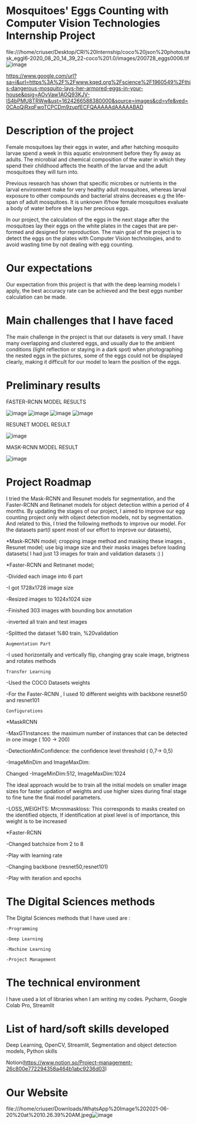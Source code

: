 # Mosquitoes' Eggs Counting with Computer Vision Technologies Internship Project
file:///home/criuser/Desktop/CRI%20Internship/coco%20json%20photos/task_eggl6-2020_08_20_14_39_22-coco%201.0/images/200728_eggs0006.tif![image](https://user-images.githubusercontent.com/72027409/122667401-12d17480-d1b3-11eb-9eb9-c442847351e0.png)

https://www.google.com/url?sa=i&url=https%3A%2F%2Fwww.kqed.org%2Fscience%2F1960549%2Fthis-dangerous-mosquito-lays-her-armored-eggs-in-your-house&psig=AOvVaw1AOQ93KJV-lS4bPMU8TRWw&ust=1624266588380000&source=images&cd=vfe&ved=0CAoQjRxqFwoTCPCDm9zupfECFQAAAAAdAAAAABAD

# Description of the project

Female mosquitoes lay their eggs in water, and after hatching mosquito larvae spend a week in this aquatic environment before they fly away as adults. The microbial and chemical composition of the water in which they spend their childhood affects the health of the larvae and the adult mosquitoes they will turn into.

Previous research has shown that specific microbes or nutrients in the larval environment make for very healthy adult mosquitoes, whereas larval exposure to other compounds and bacterial strains decreases e.g the life-span of adult mosquitoes. It is unknown if/how female mosquitoes evaluate a body of water before she lays her precious eggs.

In our project, the calculation of the eggs in the next stage after the mosquitoes lay their eggs on the white plates in the cages that are per-formed and designed for reproduction. The main goal of the project is to detect the eggs on the plates with Computer Vision technologies, and to avoid wasting time by not dealing with egg counting.

# Our expectations

Our expectation from this project is that with the deep learning models I apply, the best accuracy rate can be achieved and the best eggs number calculation can be made.

# Main challenges that I have faced

The main challenge in the project is that our datasets is very small. I have many overlapping and clustered eggs, and usually due to the ambient conditions (light reflection or staying in a dark spot) when photographing the nested eggs in the pictures, some of the eggs could not be displayed clearly, making it difficult for our model to learn the position of the eggs.

# Preliminary results

FASTER-RCNN MODEL RESULTS

![image](https://user-images.githubusercontent.com/72027409/122668172-27b00700-d1b7-11eb-8c1c-8ae75499328d.png)
![image](https://user-images.githubusercontent.com/72027409/122668173-2f6fab80-d1b7-11eb-97d4-7b55bd954d1a.png)
![image](https://user-images.githubusercontent.com/72027409/122668174-34ccf600-d1b7-11eb-9e0e-4a6c3ca74614.png)
![image](https://user-images.githubusercontent.com/72027409/122668178-38f91380-d1b7-11eb-9e39-884df669a090.png)

RESUNET MODEL RESULT

![image](https://user-images.githubusercontent.com/72027409/122668239-6776ee80-d1b7-11eb-8292-caf361d75829.png)

MASK-RCNN MODEL RESULT

![image](https://user-images.githubusercontent.com/72027409/122668249-72318380-d1b7-11eb-9342-9a3418de5d05.png)

# Project Roadmap

I tried the Mask-RCNN and Resunet models for segmentation, and the Faster-RCNN and Retinanet models for object detection within a period of 4 months. By updating the stages of our project, I aimed to improve our egg counting project only with object detection models, not by segmentation. And related to this, I tried the following methods to improve our model. For the datasets part(I spent most of our effort to improve our datasets),

*Mask-RCNN model; cropping image method and masking these images , Resunet model; use big image size and their masks images before loading datasets( I had just 13 images for train and validation datasets :) )

*Faster-RCNN and Retinanet model;

-Divided each image into 6 part 

-I got 1728x1728  image size

-Resized images to 1024x1024 size

-Finished 303 images with bounding box annotation

-inverted all train  and test images

-Splitted the dataset %80 train, %20validation

    Augmentation Part

-I used horizontally and vertically flip, changing gray scale image, brigtness and rotates methods

    Transfer Learning

-Used the COCO Datasets weights

-For the Faster-RCNN , I used 10 different weights with backbone resnet50 and resnet101

    Configurations

*MaskRCNN

-MaxGTInstances: the maximum number of instances that can be detected in one image ( 100 -> 200)

-DetectionMinConfidence: the confidence level threshold ( 0,7-> 0,5)

-ImageMinDim and ImageMaxDim:

Changed -ImageMinDim:512, ImageMaxDim:1024

The ideal approach would be to train all the initial models on smaller image sizes for faster updation of weights and use higher sizes during final stage to fine tune the final model parameters.

-LOSS_WEIGHTS: Mrcnnmaskloss: This corresponds to masks created on the identified objects, If identification at pixel level is of importance, this weight is to be increased

*Faster-RCNN

-Changed batchsize from 2 to 8

-Play with learning rate

-Changing backbone (resnet50,resnet101)

-Play with iteration and epochs

# The Digital Sciences methods

The Digital Sciences methods that I have used are :

    -Programming

    -Deep Learning

    -Machine Learning

    -Project Management

# The technical environment

I have used a lot of libraries when I am writing my codes.
Pycharm, Google Colab Pro, Streamlit

# List of hard/soft skills developed

Deep Learning, OpenCV, Streamlit, Segmentation and object detection models, Python skills

Notion(https://www.notion.so/Project-management-26c800e772294358a464b1abc9236d03)

# Our Website
file:///home/criuser/Downloads/WhatsApp%20Image%202021-06-20%20at%2010.26.39%20AM.jpeg![image](https://user-images.githubusercontent.com/72027409/122667324-88891080-d1b2-11eb-80c3-f04a0de5a15d.png)
